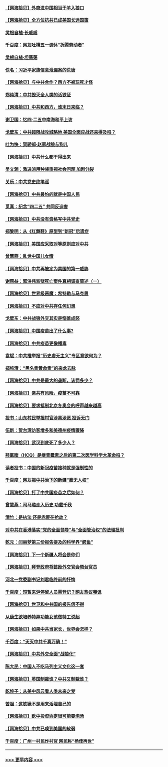 #### [【网海拾贝】外商进中国相当于羊入狼口](../pages/nsc993/n12908274.md?t=04280602) 
#### [【网海拾贝】全方位抗共已成美国长远国策](../pages/nsc993/n12906878.md?t=04280602) 
#### [灵根自植‧长戚戚](../pages/nsc993/n12905585.md?t=04280602) 
#### [千百度：网友吐槽五一调休“折腾劳动者”](../pages/nsc993/n12905934.md?t=04280602) 
#### [灵根自植‧坦荡荡](../pages/nsc993/n12905562.md?t=04280602) 
#### [佚名：习近平家族信息泄漏案的荒唐](../pages/nsc993/n12904705.md?t=04280602) 
#### [【网海拾贝】与中共合作？西方不被玩死才怪](../pages/nsc993/n12903873.md?t=04280602) 
#### [郑纯清：中共毁灭全人类的活铁证](../pages/nsc993/n12903785.md?t=04280602) 
#### [【网海拾贝】中共和西方，谁末日来临？](../pages/nsc993/n12903482.md?t=04280602) 
#### [谢卫国：忆四‧二五中南海和平上访](../pages/nsc993/n12902192.md?t=04280602) 
#### [戈壁东：中共超限战攻城略地 美国全面应战还来得及吗？](../pages/nsc993/n12902297.md?t=04280602) 
#### [吐为快：贺骄郎‧赵家战狼与狗儿](../pages/nsc993/n12902280.md?t=04280602) 
#### [【网海拾贝】中共什么都干得出来](../pages/nsc993/n12897500.md?t=04280602) 
#### [吴文渊：激进派用种族审视社会问题 加剧分裂](../pages/nsc993/n12893881.md?t=04280602) 
#### [关乐：中共党史绝笔谣](../pages/nsc993/n12897270.md?t=04280602) 
#### [【网海拾贝】中共最怕的就是中国人民](../pages/nsc993/n12894705.md?t=04280602) 
#### [觅真：纪念“四二五” 共同反迫害](../pages/nsc993/n12894553.md?t=04280602) 
#### [【网海拾贝】中共没有资格写中共党史](../pages/nsc993/n12892231.md?t=04280602) 
#### [郑黎明：从《红舞鞋》原型到“新冠”后遗症](../pages/nsc993/n12890469.md?t=04280602) 
#### [【网海拾贝】美国应采取对等原则应对中共](../pages/nsc993/n12889176.md?t=04280602) 
#### [曾慧燕：乱世中国儿女情](../pages/nsc993/n12887931.md?t=04280602) 
#### [【网海拾贝】中共再被定为美国的第一威胁](../pages/nsc993/n12887580.md?t=04280602) 
#### [谢燕益：郭洪伟监狱死亡案件真相调查简述（一）](../pages/nsc993/n12885648.md?t=04280602) 
#### [【网海拾贝】世界级恶魔：希特勒与马克思](../pages/nsc993/n12884062.md?t=04280602) 
#### [【网海拾贝】不应对中共存任何幻想](../pages/nsc993/n12881460.md?t=04280602) 
#### [戈壁东：中共战狼外交其实是恼羞成怒](../pages/nsc993/n12880392.md?t=04280602) 
#### [【网海拾贝】中国疫苗出了什么事?](../pages/nsc993/n12879124.md?t=04280602) 
#### [【网海拾贝】中共疫苗更像播毒](../pages/nsc993/n12876631.md?t=04280602) 
#### [袁斌：中共推举报“历史虚无主义”专区意欲何为？](../pages/nsc993/n12876530.md?t=04280602) 
#### [郑纯清：“黑名贵黄命贵”的来龙去脉](../pages/nsc993/n12875589.md?t=04280602) 
#### [【网海拾贝】中共是最大的垄断，该罚多少？](../pages/nsc993/n12874006.md?t=04280602) 
#### [【网海拾贝】亲共有风险，疫苗不可靠](../pages/nsc993/n12872224.md?t=04280602) 
#### [【网海拾贝】要求抵制北京冬奥会的呼声越来越高](../pages/nsc993/n12868962.md?t=04280602) 
#### [投书：山东村民举报村官涉黑涉恶 投诉无门](../pages/nsc993/n12869726.md?t=04280602) 
#### [伍新：贺台湾访客增多和美德州疫情骤降](../pages/nsc993/n12865651.md?t=04280602) 
#### [【网海拾贝】武汉到底死了多少人？](../pages/nsc993/n12863707.md?t=04280602) 
#### [羟氯喹（HCQ）是继青霉素之后的第二次医学科学大革命吗？](../pages/nsc993/n12638564.md?t=04280602) 
#### [读者投书：中国的新冠疫苗接种就是强制性的](../pages/nsc993/n12859932.md?t=04280602) 
#### [千百度：网友揭中共治下的新疆“毫无人权”](../pages/nsc993/n12858385.md?t=04280602) 
#### [【网海拾贝】打了中共国疫苗之后如何？](../pages/nsc993/n12857866.md?t=04280602) 
#### [曾慧燕：司马璐走入历史 功载千秋](../pages/nsc993/n12856996.md?t=04280602) 
#### [清竹：是执法 还是赤匪在抢劫？](../pages/nsc993/n12856952.md?t=04280602) 
#### [对中共在香港落实“党的全面领导”与“全面管治权”的法理批判](../pages/nsc993/n12856929.md?t=04280602) 
#### [乾元：闫丽梦第三份报告提及的科学界“鳄鱼”](../pages/nsc993/n12855985.md?t=04280602) 
#### [【网海拾贝】下一个新疆人将会是你们](../pages/nsc993/n12855864.md?t=04280602) 
#### [【网海拾贝】拜登政府将鼓励外交官会晤台官员](../pages/nsc993/n12853615.md?t=04280602) 
#### [河北一党委副书记刘君临终前的忏悔](../pages/nsc993/n12849420.md?t=04280602) 
#### [千百度：短暂来沪停留人员需登记？网友热议嘲讽](../pages/nsc993/n12853497.md?t=04280602) 
#### [【网海拾贝】世卫和中共国的报告信不得](../pages/nsc993/n12850902.md?t=04280602) 
#### [从康生欲培养特异功能女孩做特工说起](../pages/nsc993/n12849289.md?t=04280602) 
#### [【网海拾贝】如果中共当家长，世界会怎样？](../pages/nsc993/n12848436.md?t=04280602) 
#### [千百度：“天灭中共千真万确！”](../pages/nsc993/n12845659.md?t=04280602) 
#### [【网海拾贝】中共外交全面“战狼化”](../pages/nsc993/n12845607.md?t=04280602) 
#### [陈大民：中国人不吃马列主义文化这一套](../pages/nsc993/n12842496.md?t=04280602) 
#### [【网海拾贝】英国制裁谁？中共又制裁谁？](../pages/nsc993/n12840909.md?t=04280602) 
#### [乾坤子：从美中风云看人类未来之梦](../pages/nsc993/n12840590.md?t=04280602) 
#### [苦胆：这铁锹不是用来活埋自己的](../pages/nsc993/n12839512.md?t=04280602) 
#### [【网海拾贝】欧中投资协定很可能要泡汤](../pages/nsc993/n12835122.md?t=04280602) 
#### [【网海拾贝】中共已嗅到美国的软弱](../pages/nsc993/n12832411.md?t=04280602) 
#### [千百度：广州一村民炸村官 网民称“杨佳再世”](../pages/nsc993/n12832380.md?t=04280602) 

----
#### [ >>> 更早内容 <<< ](../indexes/nsc993-earlier.md)
